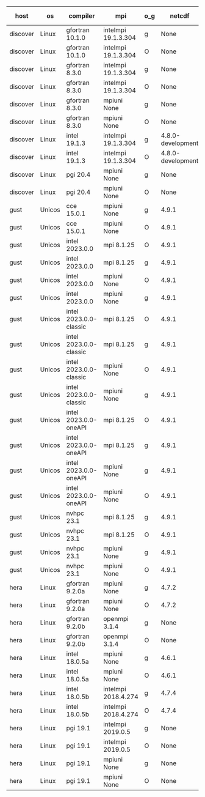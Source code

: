 

| host     | os       | compiler                              | mpi                      | o_g        | netcdf        | build       | u_pass          | u_fail          | s_pass            | s_fail            | e_pass             | e_fail             | nuopc_pass       | nuopc_fail       | artifacts link          |
|----------|----------|---------------------------------------|--------------------------|------------|---------------|-------------|-----------------|-----------------|-------------------|-------------------|--------------------|--------------------|------------------|------------------|-------------------------|
| discover | Linux | gfortran 10.1.0 | intelmpi 19.1.3.304  | g | None  | PASS | 13909 | 15 | 49 | 0 | 81 | 0 | 52 | 0 | <a href="https://github.com/esmf-org/esmf-test-artifacts/tree/153599bf0a53e9a4bd5b64c0e80f62d6bfab78d5/feature_hconfig/gfortran/10.1.0/g/intelmpi/19.1.3.304" target="_blank">153599b</a> | 
| discover | Linux | gfortran 10.1.0 | intelmpi 19.1.3.304  | O | None  | PASS | 13909 | 15 | 49 | 0 | 81 | 0 | 52 | 0 | <a href="https://github.com/esmf-org/esmf-test-artifacts/tree/c0d42fd6e0a4e7f2f1acb3394c1e3f48e6e6a28e/feature_hconfig/gfortran/10.1.0/O/intelmpi/19.1.3.304" target="_blank">c0d42fd</a> | 
| discover | Linux | gfortran 8.3.0 | intelmpi 19.1.3.304  | g | None  | PASS | 13909 | 15 | 49 | 0 | 81 | 0 | 52 | 0 | <a href="https://github.com/esmf-org/esmf-test-artifacts/tree/d9e2c5b29259280c03f3f5945f39a845269c70c2/feature_hconfig/gfortran/8.3.0/g/intelmpi/19.1.3.304" target="_blank">d9e2c5b</a> | 
| discover | Linux | gfortran 8.3.0 | intelmpi 19.1.3.304  | O | None  | PASS | 13909 | 15 | 49 | 0 | 81 | 0 | 52 | 0 | <a href="https://github.com/esmf-org/esmf-test-artifacts/tree/fab3f940841c7340f2e821a6c0a4811bb4fc2212/feature_hconfig/gfortran/8.3.0/O/intelmpi/19.1.3.304" target="_blank">fab3f94</a> | 
| discover | Linux | gfortran 8.3.0 | mpiuni None  | g | None  | PASS | 12344 | 0 | 8 | 0 | 44 | 0 | None | None | <a href="https://github.com/esmf-org/esmf-test-artifacts/tree/e8acd74d6237844f3189e8c1d3be8629c1f68b65/feature_hconfig/gfortran/8.3.0/g/mpiuni/None" target="_blank">e8acd74</a> | 
| discover | Linux | gfortran 8.3.0 | mpiuni None  | O | None  | PASS | 12344 | 0 | 8 | 0 | 44 | 0 | None | None | <a href="https://github.com/esmf-org/esmf-test-artifacts/tree/e042ee01558fe4c0c8ebb7dcd31f5dc9c4a1140c/feature_hconfig/gfortran/8.3.0/O/mpiuni/None" target="_blank">e042ee0</a> | 
| discover | Linux | intel 19.1.3 | intelmpi 19.1.3.304  | g | 4.8.0-development  | PASS | 13924 | 0 | 49 | 0 | 81 | 0 | 52 | 0 | <a href="https://github.com/esmf-org/esmf-test-artifacts/tree/e42be762bdf84718ae6b6ed289e473c2d5f96c1a/feature_hconfig/intel/19.1.3/g/intelmpi/19.1.3.304" target="_blank">e42be76</a> | 
| discover | Linux | intel 19.1.3 | intelmpi 19.1.3.304  | O | 4.8.0-development  | PASS | 13924 | 0 | 49 | 0 | 81 | 0 | 52 | 0 | <a href="https://github.com/esmf-org/esmf-test-artifacts/tree/c98b8184091ceeef6501d2d5f5a356661f19bcf8/feature_hconfig/intel/19.1.3/O/intelmpi/19.1.3.304" target="_blank">c98b818</a> | 
| discover | Linux | pgi 20.4 | mpiuni None  | g | None  | PASS | 11719 | 625 | 4 | 4 | 41 | 3 | None | None | <a href="https://github.com/esmf-org/esmf-test-artifacts/tree/5b3ca9406a880e481b523e2ff8c98d1030a6feff/feature_hconfig/pgi/20.4/g/mpiuni/None" target="_blank">5b3ca94</a> | 
| discover | Linux | pgi 20.4 | mpiuni None  | O | None  | PASS | 11719 | 625 | 6 | 2 | 41 | 3 | None | None | <a href="https://github.com/esmf-org/esmf-test-artifacts/tree/f5e3bccf243d8d43c70b49932200a4b317f1fded/feature_hconfig/pgi/20.4/O/mpiuni/None" target="_blank">f5e3bcc</a> | 
| gust | Unicos | cce 15.0.1 | mpiuni None  | g | 4.9.1  | PASS | 12260 | 84 | 8 | 0 | 44 | 0 | None | None | <a href="https://github.com/esmf-org/esmf-test-artifacts/tree/a8cfdb2e991edb991e76e421314f239b36502cf3/feature_hconfig/cce/15.0.1/g/mpiuni/None" target="_blank">a8cfdb2</a> | 
| gust | Unicos | cce 15.0.1 | mpiuni None  | O | 4.9.1  | PASS | None | None | None | None | None | None | None | None | <a href="https://github.com/esmf-org/esmf-test-artifacts/tree/b9cc84251117ac26e086abc088c8527d262b7dcd/feature_hconfig/cce/15.0.1/O/mpiuni/None" target="_blank">b9cc842</a> | 
| gust | Unicos | intel 2023.0.0 | mpi 8.1.25  | O | 4.9.1  | PASS | 13924 | 0 | 49 | 0 | 81 | 0 | 52 | 0 | <a href="https://github.com/esmf-org/esmf-test-artifacts/tree/5cda0a6ecae0adeb6f5ad71581e3cd0f1a1c966c/feature_hconfig/intel/2023.0.0/O/mpi/8.1.25" target="_blank">5cda0a6</a> | 
| gust | Unicos | intel 2023.0.0 | mpi 8.1.25  | g | 4.9.1  | PASS | 13924 | 0 | 49 | 0 | 81 | 0 | 52 | 0 | <a href="https://github.com/esmf-org/esmf-test-artifacts/tree/aabba6468050cea8663bc6cb774997e759935dc8/feature_hconfig/intel/2023.0.0/g/mpi/8.1.25" target="_blank">aabba64</a> | 
| gust | Unicos | intel 2023.0.0 | mpiuni None  | O | 4.9.1  | PASS | 12344 | 0 | 8 | 0 | 44 | 0 | None | None | <a href="https://github.com/esmf-org/esmf-test-artifacts/tree/646ca7bc50256b8f9958e89f935e7bf4c2502663/feature_hconfig/intel/2023.0.0/O/mpiuni/None" target="_blank">646ca7b</a> | 
| gust | Unicos | intel 2023.0.0 | mpiuni None  | g | 4.9.1  | PASS | 12344 | 0 | 8 | 0 | 44 | 0 | None | None | <a href="https://github.com/esmf-org/esmf-test-artifacts/tree/1e87cad38aaa68fc65883acfea8fa240be95eb38/feature_hconfig/intel/2023.0.0/g/mpiuni/None" target="_blank">1e87cad</a> | 
| gust | Unicos | intel 2023.0.0-classic | mpi 8.1.25  | O | 4.9.1  | PASS | 13924 | 0 | 49 | 0 | 81 | 0 | 52 | 0 | <a href="https://github.com/esmf-org/esmf-test-artifacts/tree/bd64a61649aff0ca6b4a397f33f24b4ae4f7be4e/feature_hconfig/intel/2023.0.0-classic/O/mpi/8.1.25" target="_blank">bd64a61</a> | 
| gust | Unicos | intel 2023.0.0-classic | mpi 8.1.25  | g | 4.9.1  | PASS | 13924 | 0 | 49 | 0 | 81 | 0 | 52 | 0 | <a href="https://github.com/esmf-org/esmf-test-artifacts/tree/130d9f40b7a5f28355cbcc8586fac733aab166a7/feature_hconfig/intel/2023.0.0-classic/g/mpi/8.1.25" target="_blank">130d9f4</a> | 
| gust | Unicos | intel 2023.0.0-classic | mpiuni None  | O | 4.9.1  | PASS | 12344 | 0 | 8 | 0 | 44 | 0 | None | None | <a href="https://github.com/esmf-org/esmf-test-artifacts/tree/02f6cb7567075fe8f9f1e9bbaa27eb35d6e2cec8/feature_hconfig/intel/2023.0.0-classic/O/mpiuni/None" target="_blank">02f6cb7</a> | 
| gust | Unicos | intel 2023.0.0-classic | mpiuni None  | g | 4.9.1  | PASS | 12344 | 0 | 8 | 0 | 44 | 0 | None | None | <a href="https://github.com/esmf-org/esmf-test-artifacts/tree/0f0b37789d8a31c6d9e68cdc7e4d1600e722c9e6/feature_hconfig/intel/2023.0.0-classic/g/mpiuni/None" target="_blank">0f0b377</a> | 
| gust | Unicos | intel 2023.0.0-oneAPI | mpi 8.1.25  | O | 4.9.1  | PASS | 13924 | 0 | 48 | 1 | 81 | 0 | 40 | 12 | <a href="https://github.com/esmf-org/esmf-test-artifacts/tree/791e1c2209934098405d651539842c02ca011293/feature_hconfig/intel/2023.0.0-oneAPI/O/mpi/8.1.25" target="_blank">791e1c2</a> | 
| gust | Unicos | intel 2023.0.0-oneAPI | mpi 8.1.25  | g | 4.9.1  | PASS | 13924 | 0 | 49 | 0 | 81 | 0 | 50 | 2 | <a href="https://github.com/esmf-org/esmf-test-artifacts/tree/cc003f54e56aaa0ec31ff516f9c26538fea1968c/feature_hconfig/intel/2023.0.0-oneAPI/g/mpi/8.1.25" target="_blank">cc003f5</a> | 
| gust | Unicos | intel 2023.0.0-oneAPI | mpiuni None  | g | 4.9.1  | PASS | 12344 | 0 | 8 | 0 | 44 | 0 | None | None | <a href="https://github.com/esmf-org/esmf-test-artifacts/tree/37fa1996ee770682214b9af2fb8e45b232759cc8/feature_hconfig/intel/2023.0.0-oneAPI/g/mpiuni/None" target="_blank">37fa199</a> | 
| gust | Unicos | intel 2023.0.0-oneAPI | mpiuni None  | O | 4.9.1  | PASS | 12344 | 0 | 8 | 0 | 44 | 0 | None | None | <a href="https://github.com/esmf-org/esmf-test-artifacts/tree/beb7a53d7c01904548d8682f7314fd0a05b52097/feature_hconfig/intel/2023.0.0-oneAPI/O/mpiuni/None" target="_blank">beb7a53</a> | 
| gust | Unicos | nvhpc 23.1 | mpi 8.1.25  | g | 4.9.1  | PASS | 13029 | 895 | 35 | 14 | 67 | 14 | 10 | 42 | <a href="https://github.com/esmf-org/esmf-test-artifacts/tree/2e3c005bb4bbe6aa2b95118eefee9313d4e700f6/feature_hconfig/nvhpc/23.1/g/mpi/8.1.25" target="_blank">2e3c005</a> | 
| gust | Unicos | nvhpc 23.1 | mpi 8.1.25  | O | 4.9.1  | PASS | 13921 | 3 | 49 | 0 | 81 | 0 | 45 | 7 | <a href="https://github.com/esmf-org/esmf-test-artifacts/tree/ffd45bd0212b5657ad3853b61c0c02c52dbfc69d/feature_hconfig/nvhpc/23.1/O/mpi/8.1.25" target="_blank">ffd45bd</a> | 
| gust | Unicos | nvhpc 23.1 | mpiuni None  | g | 4.9.1  | PASS | 11707 | 637 | 4 | 4 | 41 | 3 | None | None | <a href="https://github.com/esmf-org/esmf-test-artifacts/tree/44dec0fd276f9072542b43ff80fb799ac563efdc/feature_hconfig/nvhpc/23.1/g/mpiuni/None" target="_blank">44dec0f</a> | 
| gust | Unicos | nvhpc 23.1 | mpiuni None  | O | 4.9.1  | PASS | 12342 | 2 | 8 | 0 | 44 | 0 | None | None | <a href="https://github.com/esmf-org/esmf-test-artifacts/tree/816f9e7ecd14cf6ad02523b26b0d1d682a57e04e/feature_hconfig/nvhpc/23.1/O/mpiuni/None" target="_blank">816f9e7</a> | 
| hera | Linux | gfortran 9.2.0a | mpiuni None  | g | 4.7.2  | PASS | 12344 | 0 | 8 | 0 | 44 | 0 | None | None | <a href="https://github.com/esmf-org/esmf-test-artifacts/tree/f1cafbb624f857eadcf1edaa6e2d3ea47d926a6e/feature_hconfig/gfortran/9.2.0a/g/mpiuni/None" target="_blank">f1cafbb</a> | 
| hera | Linux | gfortran 9.2.0a | mpiuni None  | O | 4.7.2  | PASS | 12344 | 0 | 8 | 0 | 44 | 0 | None | None | <a href="https://github.com/esmf-org/esmf-test-artifacts/tree/d67e7e1033af60043f52ad021f43877fece932aa/feature_hconfig/gfortran/9.2.0a/O/mpiuni/None" target="_blank">d67e7e1</a> | 
| hera | Linux | gfortran 9.2.0b | openmpi 3.1.4  | g | None  | PASS | 13924 | 0 | 49 | 0 | 81 | 0 | 52 | 0 | <a href="https://github.com/esmf-org/esmf-test-artifacts/tree/0b65735a64dcbefea1ef7daa6cb8ffe3076631f5/feature_hconfig/gfortran/9.2.0b/g/openmpi/3.1.4" target="_blank">0b65735</a> | 
| hera | Linux | gfortran 9.2.0b | openmpi 3.1.4  | O | None  | PASS | 13924 | 0 | 49 | 0 | 81 | 0 | 52 | 0 | <a href="https://github.com/esmf-org/esmf-test-artifacts/tree/58c2f3f9beb47c4f49947fb62a4fb408042d9ec6/feature_hconfig/gfortran/9.2.0b/O/openmpi/3.1.4" target="_blank">58c2f3f</a> | 
| hera | Linux | intel 18.0.5a | mpiuni None  | g | 4.6.1  | PASS | 12344 | 0 | 8 | 0 | 44 | 0 | None | None | <a href="https://github.com/esmf-org/esmf-test-artifacts/tree/5dd7fb28f18a7107fd2a9f7802213459fcde6641/feature_hconfig/intel/18.0.5a/g/mpiuni/None" target="_blank">5dd7fb2</a> | 
| hera | Linux | intel 18.0.5a | mpiuni None  | O | 4.6.1  | PASS | 12344 | 0 | 8 | 0 | 44 | 0 | None | None | <a href="https://github.com/esmf-org/esmf-test-artifacts/tree/08d3cfab6b989c3c25b75004b2e58f5298900562/feature_hconfig/intel/18.0.5a/O/mpiuni/None" target="_blank">08d3cfa</a> | 
| hera | Linux | intel 18.0.5b | intelmpi 2018.4.274  | g | 4.7.4  | PASS | 13924 | 0 | 49 | 0 | 81 | 0 | 52 | 0 | <a href="https://github.com/esmf-org/esmf-test-artifacts/tree/ace4ac088510bea7d62bfa29d587075860a54bf0/feature_hconfig/intel/18.0.5b/g/intelmpi/2018.4.274" target="_blank">ace4ac0</a> | 
| hera | Linux | intel 18.0.5b | intelmpi 2018.4.274  | O | 4.7.4  | PASS | 13924 | 0 | 49 | 0 | 81 | 0 | 52 | 0 | <a href="https://github.com/esmf-org/esmf-test-artifacts/tree/89618f41178ae047b5d717ed6729bb206d1fbf86/feature_hconfig/intel/18.0.5b/O/intelmpi/2018.4.274" target="_blank">89618f4</a> | 
| hera | Linux | pgi 19.1 | intelmpi 2019.0.5  | g | None  | PASS | 13047 | 877 | None | None | None | None | None | None | <a href="https://github.com/esmf-org/esmf-test-artifacts/tree/6c114efa7c0a1eda202519b4ff0b9a1a00634ce8/feature_hconfig/pgi/19.1/g/intelmpi/2019.0.5" target="_blank">6c114ef</a> | 
| hera | Linux | pgi 19.1 | intelmpi 2019.0.5  | O | None  | PASS | 13095 | 829 | None | None | None | None | None | None | <a href="https://github.com/esmf-org/esmf-test-artifacts/tree/862674428d01f7c1b2aa5ba4527a8f56d80737e3/feature_hconfig/pgi/19.1/O/intelmpi/2019.0.5" target="_blank">8626744</a> | 
| hera | Linux | pgi 19.1 | mpiuni None  | g | None  | PASS | None | None | None | None | None | None | None | None | <a href="https://github.com/esmf-org/esmf-test-artifacts/tree/d7201bb12d2b74848f23774fcf99553c37ed202b/feature_hconfig/pgi/19.1/g/mpiuni/None" target="_blank">d7201bb</a> | 
| hera | Linux | pgi 19.1 | mpiuni None  | O | None  | PASS | 11719 | 625 | 6 | 2 | 41 | 3 | None | None | <a href="https://github.com/esmf-org/esmf-test-artifacts/tree/688da206b96d48e825d0fcfec5c9943165c361f5/feature_hconfig/pgi/19.1/O/mpiuni/None" target="_blank">688da20</a> | 
